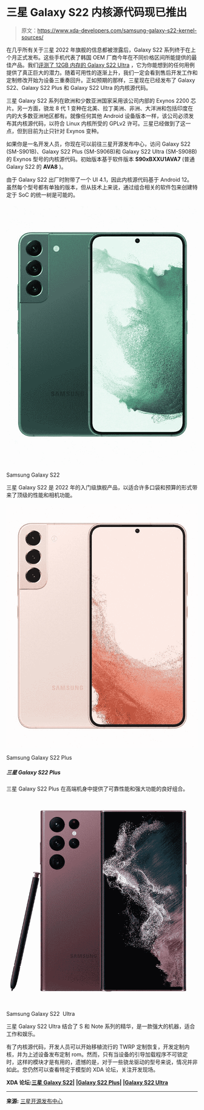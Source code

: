 # 三星 Galaxy S22 内核源代码现已推出

> 原文：<https://www.xda-developers.com/samsung-galaxy-s22-kernel-sources/>

在几乎所有关于三星 2022 年旗舰的信息都被泄露后，Galaxy S22 系列终于在上个月正式发布。这些手机代表了韩国 OEM 厂商今年在不同价格区间所能提供的最佳产品。我们[评测了 12GB 内存的 Galaxy S22 Ultra](https://www.xda-developers.com/samsung-galaxy-s22-ultra-review/) ，它为你能想到的任何用例提供了真正巨大的潜力。随着可用性的逐渐上升，我们一定会看到售后开发工作和定制修改开始为设备三重奏回升。正如预期的那样，三星现在已经发布了 Galaxy S22、Galaxy S22 Plus 和 Galaxy S22 Ultra 的内核源代码。

三星 Galaxy S22 系列在欧洲和少数亚洲国家采用该公司内部的 Exynos 2200 芯片。另一方面，骁龙 8 代 1 变种在北美、拉丁美洲、非洲、大洋洲和包括印度在内的大多数亚洲地区都有。就像任何其他 Android 设备版本一样，该公司必须发布其内核源代码，以符合 Linux 内核所受的 GPLv2 许可。三星已经做到了这一点，但到目前为止只针对 Exynos 变种。

如果你是一名开发人员，你现在可以前往三星开源发布中心，访问 Galaxy S22 (SM-S901B)、Galaxy S22 Plus (SM-S906B)和 Galaxy S22 Ultra (SM-S908B)的 Exynos 型号的内核源代码。初始版本基于软件版本 **S90xBXXU1AVA7** (普通 Galaxy S22 的 **AVA8** )。

由于 Galaxy S22 出厂时附带了一个 UI 4.1，因此内核源代码基于 Android 12。虽然每个型号都有单独的版本，但从技术上来说，通过组合相关的软件包来创建特定于 SoC 的统一树是可能的。

 <picture>![The vanilla Galaxy S22 offers powerful, flagship-level hardware in a compact package.](img/704caf448897c4cc21eb33ea04eececf.png)</picture> 

Samsung Galaxy S22

三星 Galaxy S22 是 2022 年的入门级旗舰产品，以适合许多口袋和预算的形式带来了顶级的性能和相机功能。

 <picture>![The Galaxy S22 Plus has a larger 4,5000mAh battery, and it supports 15W wireless charging.](img/2b6ba4ab9129d27fc50e575207b4dc61.png)</picture> 

Samsung Galaxy S22 Plus

##### 三星 Galaxy S22 Plus

三星 Galaxy S22 Plus 在高端机身中提供了可靠性能和强大功能的良好组合。

 <picture>![The Galaxy S22 Ultra has an even bigger 5,000mAh battery and it supports 15W wireless charging.](img/5fa0decfdccca6f3403821fdeed75792.png)</picture> 

Samsung Galaxy S22  Ultra

三星 Galaxy S22 Ultra 结合了 S 和 Note 系列的精华，是一款强大的机器，适合工作和娱乐。

有了内核源代码，开发人员可以开始移植流行的 TWRP 定制恢复，开发定制内核，并为上述设备发布定制 rom。然而，只有当设备的引导加载程序不可锁定时，这样的模块才是有用的，遗憾的是，对于一些骁龙驱动的型号来说，情况并非如此。您仍然可以查看特定于模型的 XDA 论坛，关注开发现场。

**XDA 论坛:[三星 Galaxy S22](https://forum.xda-developers.com/f/samsung-galaxy-s22.12511/)| |[Galaxy S22 Plus](https://forum.xda-developers.com/f/samsung-galaxy-s22-plus.12513/)| |[Galaxy S22 Ultra](https://forum.xda-developers.com/f/samsung-galaxy-s22-ultra.12515/)**

* * *

**来源:** [三星开源发布中心](https://opensource.samsung.com/main)